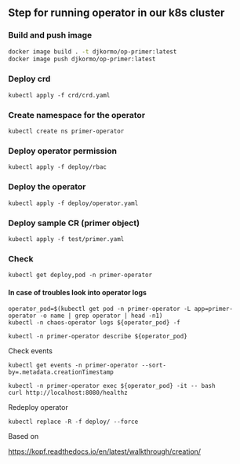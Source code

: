 

## Step for running operator in our k8s cluster

### Build and push image 

```bash
docker image build . -t djkormo/op-primer:latest 
docker image push djkormo/op-primer:latest
```

### Deploy crd

```console 
kubectl apply -f crd/crd.yaml 
```

### Create namespace for the operator

```console 
kubectl create ns primer-operator
```


### Deploy operator permission

```console 
kubectl apply -f deploy/rbac 
```

### Deploy the operator

```console 
kubectl apply -f deploy/operator.yaml 
```

### Deploy sample CR (primer object)

```console 
kubectl apply -f test/primer.yaml 
```

### Check 

``` 
kubectl get deploy,pod -n primer-operator 
```

#### In case of troubles look into operator logs

```
operator_pod=$(kubectl get pod -n primer-operator -L app=primer-operator -o name | grep operator | head -n1)
kubectl -n chaos-operator logs ${operator_pod} -f 
```

```
kubectl -n primer-operator describe ${operator_pod}
```



Check events

```
kubectl get events -n primer-operator --sort-by=.metadata.creationTimestamp
```

```
kubectl -n primer-operator exec ${operator_pod} -it -- bash
curl http://localhost:8080/healthz

```


Redeploy operator
```
kubectl replace -R -f deploy/ --force
```

Based on 

https://kopf.readthedocs.io/en/latest/walkthrough/creation/



